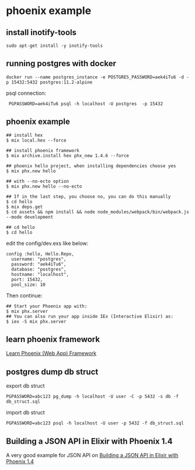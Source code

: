 # phoenix example

## install inotify-tools

``` shell
sudo apt-get install -y inotify-tools
```

## running postgres with docker

``` shell
docker run --name postgres_instance -e POSTGRES_PASSWORD=aek4iTu6 -d -p 15432:5432 postgres:11.2-alpine
```
psql connection:

``` shell
 PGPASSWORD=aek4iTu6 psql -h localhost -U postgres  -p 15432
```

## phoenix example

``` shell
## install hex
$ mix local.hex --force

## install phoenix framework
$ mix archive.install hex phx_new 1.4.6 --force

## phoenix hello project, when installing dependencies choose yes
$ mix phx.new hello

## with --no-ecto option
$ mix phx.new hello --no-ecto

## If in the last step, you choose no, you can do this manually
$ cd hello
$ mix deps.get
$ cd assets && npm install && node node_modules/webpack/bin/webpack.js --mode development

## cd hello
$ cd hello
```
edit the config/dev.exs like below:

```
config :hello, Hello.Repo,
  username: "postgres",
  password: "aek4iTu6",
  database: "postgres",
  hostname: "localhost",
  port: 15432,
  pool_size: 10
```
Then continue:

``` shell
## Start your Phoenix app with:
$ mix phx.server
## You can also run your app inside IEx (Interactive Elixir) as:
$ iex -S mix phx.server
```

## learn phoenix framework
[Learn Phoenix (Web App) Framework](https://github.com/dwyl/learn-phoenix-framework)

## postgres dump db struct

export db struct
``` shell
PGPASSWORD=abc123 pg_dump -h localhost -U user -C -p 5432 -s db -f db_struct.sql
```
import db struct

``` shell
PGPASSWORD=abc123 psql -h localhost -U user -p 5432 -f db_struct.sql
```

## Building a JSON API in Elixir with Phoenix 1.4
A very good example for JSON API on [Building a JSON API in Elixir with Phoenix 1.4](https://lobotuerto.com/blog/building-a-json-api-in-elixir-with-phoenix/)
